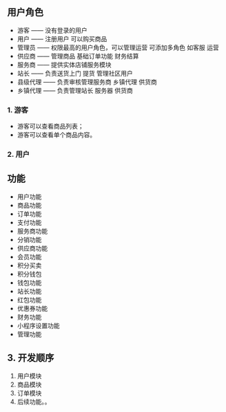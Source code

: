  ## 用户角色
- 游客 —— 没有登录的用户
- 用户 —— 注册用户 可以购买商品
- 管理员 —— 权限最高的用户角色，可以管理运营 可添加多角色 如客服 运营
- 供应商 —— 管理商品 基础订单功能 财务结算
- 服务商 —— 提供实体店铺服务模块
- 站长 —— 负责送货上门 提货 管理社区用户
- 县级代理 ——  负责审核管理服务商 乡镇代理 供货商
- 乡镇代理 —— 负责管理站长 服务器 供货商


### 1. 游客
- 游客可以查看商品列表；
- 游客可以查看单个商品内容。
### 2. 用户

## 功能

- 用户功能
- 商品功能
- 订单功能
- 支付功能
- 服务商功能
- 分销功能
- 供应商功能
- 会员功能
- 积分买卖
- 积分钱包
- 钱包功能
- 站长功能
- 红包功能
- 优惠券功能
- 财务功能
- 小程序设置功能
- 管理功能

## 3. 开发顺序

1. 用户模块
2. 商品模块
3. 订单模块
4. 后续功能。。
